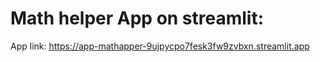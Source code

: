 # Math helper App on streamlit:
App link: https://app-mathapper-9ujpycpo7fesk3fw9zvbxn.streamlit.app
